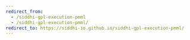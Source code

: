 ```yaml
---
redirect_from:
  - /siddhi-gpl-execution-pmml
  - /siddhi-gpl-execution-pmml/
redirect_to: https://siddhi-io.github.io/siddhi-gpl-execution-pmml/
---
```

